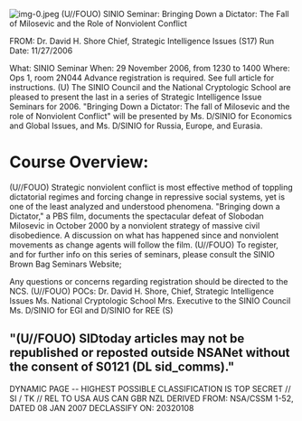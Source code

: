 ![img-0.jpeg](img-0.jpeg)
(U//FOUO) SINIO Seminar: Bringing Down a Dictator: The Fall of Milosevic and the Role of Nonviolent Conflict

FROM: Dr. David H. Shore
Chief, Strategic Intelligence Issues (S17)
Run Date: 11/27/2006

What: SINIO Seminar
When: 29 November 2006, from 1230 to 1400
Where: Ops 1, room 2N044
Advance registration is required. See full article for instructions.
(U) The SINIO Council and the National Cryptologic School are pleased to present the last in a series of Strategic Intelligence Issue Seminars for 2006. "Bringing Down a Dictator: The fall of Milosevic and the role of Nonviolent Conflict" will be presented by Ms. D/SINIO for Economics and Global Issues, and Ms. D/SINIO for Russia, Europe, and Eurasia.

# Course Overview: 

(U//FOUO) Strategic nonviolent conflict is most effective method of toppling dictatorial regimes and forcing change in repressive social systems, yet is one of the least analyzed and understood phenomena. "Bringing down a Dictator," a PBS film, documents the spectacular defeat of Slobodan Milosevic in October 2000 by a nonviolent strategy of massive civil disobedience. A discussion on what has happened since and nonviolent movements as change agents will follow the film.
(U//FOUO) To register, and for further info on this series of seminars, please consult the SINIO Brown Bag Seminars Website;

Any questions or concerns regarding registration should be directed to the NCS.
(U//FOUO) POCs:
Dr. David H. Shore, Chief, Strategic Intelligence Issues
Ms. National Cryptologic School
Mrs. Executive to the SINIO Council
Ms. D/SINIO for EGI
and D/SINIO for REE (S)

## "(U//FOUO) SIDtoday articles may not be republished or reposted outside NSANet without the consent of S0121 (DL sid_comms)."

DYNAMIC PAGE -- HIGHEST POSSIBLE CLASSIFICATION IS
TOP SECRET // SI / TK // REL TO USA AUS CAN GBR NZL
DERIVED FROM: NSA/CSSM 1-52, DATED 08 JAN 2007 DECLASSIFY ON: 20320108

